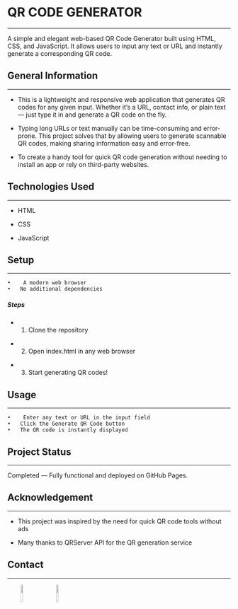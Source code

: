 <h1>QR CODE GENERATOR</h1>
<hr><p>A simple and elegant web-based QR Code Generator built using HTML, CSS, and JavaScript. It allows users to input any text or URL and instantly generate a corresponding QR code.</p><h2>General Information</h2>
<hr><ul>
<li>This is a lightweight and responsive web application that generates QR codes for any given input. Whether it’s a URL, contact info, or plain text — just type it in and generate a QR code on the fly.</li>
</ul><ul>
<li>Typing long URLs or text manually can be time-consuming and error-prone. This project solves that by allowing users to generate scannable QR codes, making sharing information easy and error-free.</li>
</ul><ul>
<li>To create a handy tool for quick QR code generation without needing to install an app or rely on third-party websites.</li>
</ul><h2>Technologies Used</h2>
<hr><ul>
<li>HTML</li>
</ul><ul>
<li>CSS</li>
</ul><ul>
<li>JavaScript</li>
</ul><h2>Setup</h2>
<hr><pre><code>•	A modern web browser
•	No additional dependencies
</code></pre><h5>Steps</h5><ul>
<li>
<ol>
<li>Clone the repository</li>
</ol>
</li>
</ul><ul>
<li>
<ol start="2">
<li>Open index.html in any web browser</li>
</ol>
</li>
</ul><ul>
<li>
<ol start="3">
<li>Start generating QR codes!</li>
</ol>
</li>
</ul><h2>Usage</h2>
<hr><pre><code>•	Enter any text or URL in the input field
•	Click the Generate QR Code button
•	The QR code is instantly displayed
</code></pre><h2>Project Status</h2>
<hr><p>Completed — Fully functional and deployed on GitHub Pages.</p><h2>Acknowledgement</h2>
<hr><ul>
<li>This project was inspired by the need for quick QR code tools without ads</li>
</ul><ul>
<li>Many thanks to QRServer API for the QR generation service</li>
</ul><h2>Contact</h2>
<hr><p><span style="margin-right: 30px;"></span><a href="https://www.linkedin.com/in/sumit-adhikari-cse/"><img target="_blank" src="https://cdn.jsdelivr.net/gh/devicons/devicon/icons/linkedin/linkedin-original.svg" style="width: 10%;"></a><span style="margin-right: 30px;"></span><a href="https://github.com/sumitadhikari58"><img target="_blank" src="https://cdn.jsdelivr.net/gh/devicons/devicon/icons/github/github-original.svg" style="width: 10%;"></a></p>